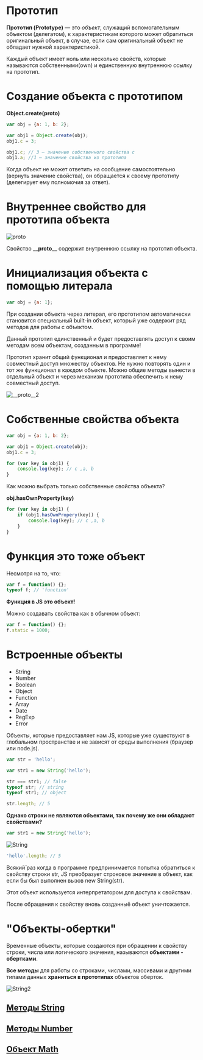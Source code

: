 # Прототип

**Прототип (Prototype)** — это _объект_, служащий вспомогательным объектом (делегатом), к характеристикам которого может обратиться оригинальный объект, в случае, если сам оригинальный объект не обладает нужной характеристикой.

Каждый объект имеет ноль или несколько свойств, которые называются собственными(own) и единственную внутреннюю ссылку на прототип.

# Создание объекта с прототипом

**Object.create(proto)**

```js
var obj = {a: 1, b: 2};

var obj1 = Object.create(obj);
obj1.c = 3;

obj1.c; // 3 – значение собственного свойства c
obj1.a; //1 – значение свойства из прототипа
```

Когда объект не может ответить на сообщение самостоятельно (вернуть значение свойства), он обращается к своему прототипу (делегирует ему полномочия за ответ).

# Внутреннее свойство для прототипа объекта

![__proto__](__proto__.PNG)

Cвойство **\_\_proto\_\_** содержит внутреннюю ссылку на прототип объекта.

# Инициализация объекта с помощью литерала

```js
var obj = {a: 1};
```

При создании объекта через литерал, его прототипом автоматически становится специальный built-in объект, который уже содержит ряд методов для работы с объектом.

Данный прототип единственный и будет предоставлять доступ к своим методам всем объектам, созданным в программе!

Прототип хранит общий функционал и предоставляет к нему совместный доступ множеству объектов. Не нужно повторять один и тот же функционал в каждом объекте. Можно общие методы вынести в отдельный объект и через механизм прототипа обеспечить к нему совместный доступ.

![__proto__2](__proto__2.PNG)

# Собственные свойства объекта

```js
var obj = {a: 1, b: 2};

var obj1 = Object.create(obj);
obj1.c = 3;

for (var key in obj1) {
    console.log(key); // c ,a, b
}
```

Как можно выбрать только собственные свойства объекта?

**obj.hasOwnProperty(key)**

```js
for (var key in obj1) {
    if (obj1.hasOwnPropery(key)) {
        console.log(key); // c ,a, b
    }
}
```

# Функция это тоже объект

Несмотря на то, что:

```js
var f = function() {};
typeof f; // 'function'
```

**Функция в JS это объект!**

Можно создавать свойства как в обычном объект:

```js
var f = function() {};
f.static = 1000;
```

# Встроенные объекты

-   String
-   Number
-   Boolean
-   Object
-   Function
-   Array
-   Date
-   RegExp
-   Error

Объекты, которые предоставляет нам JS, которые уже существуют в глобальном пространстве и не зависят от среды выполнения (браузер или node.js).

```js
var str = 'hello';

var str1 = new String('hello');

str === str1; // false
typeof str; // string
typeof str1; // object

str.length; // 5
```

**Однако строки не являются объектами, так почему же они обладают свойствами?**

```js
var str1 = new String('hello');
```

![String](String.PNG)

```js
'hello'.length; // 5
```

Всякий̆ раз когда в программе предпринимается попытка обратиться к свойству строки str, JS преобразует строковое значение в объект, как если бы был выполнен вызов new String(str).

Этот объект используется интерпретатором для доступа к свойствам.

После обращения к свойству вновь созданныӗ объект уничтожается.

# "Объекты-обертки"

Временные объекты, которые создаются при обращении к свойству строки, числа или логического значения, называются **объектами ­обертками**.

**Все методы** для работы со строками, числами, массивами и другими типами данных **храниться в прототипах** объектов оберток.

![String2](String2.PNG)

## [Методы String](https://developer.mozilla.org/ru/docs/Web/JavaScript/Reference/Global_Objects/String)

## [Методы Number](https://developer.mozilla.org/ru/docs/Web/JavaScript/Reference/Global_Objects/Number)

## [Объект Math](https://developer.mozilla.org/ru/docs/Web/JavaScript/Reference/Global_Objects/Math)
